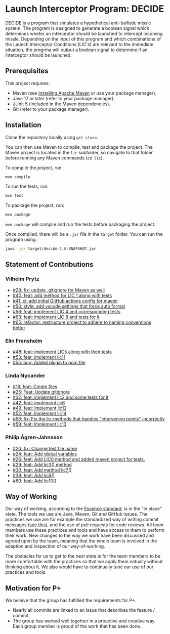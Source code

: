 # Launch Interceptor Program: DECIDE

DECIDE is a program that simulates a hypothetical anti-ballistic missle system. The program is designed to generate a boolean signal which determines wheter an interceptor should be launched to intercept incoming missle. Depending on the input of this program and which combinations of the Launch Interceptor Conditions (LIC's) are relevant to the immediate situation, the progrma will output a boolean signal to determine if an interceptor should be launched.

## Prerequisites

This project requires:

- Maven (see [Installing Apache Maven](https://maven.apache.org/install.html) or use your package manager).
- Java 17 or later (refer to your package manager).
- JUnit 5 (included in the Maven dependencies).
- Git (refer to your package manager).

## Installation

Clone the repository locally using `git clone`.

You can then use Maven to compile, test and package the project. The Maven project is located in the `lic` subfolder, so navigate to that folder before running any Maven commands (`cd lic`).

To compile the project, run:

```bash
mvn compile
```

To run the tests, run:

```bash
mvn test
```

To package the project, run:

```bash
mvn package
```

`mvn package` will compile and run the tests before packaging the project.

Once compiled, there will be a `.jar` file in the `target` folder. You can run the program using:

```bash
java -jar target/decide-1.0-SNAPSHOT.jar
```

## Statement of Contributions

### Vilhelm Prytz

- [#28: fix: update .gitignore for Maven as well](https://github.com/lindanycander/launch_interceptor_program/pull/28)
- [#40: feat: add method for LIC 1 along with tests](https://github.com/lindanycander/launch_interceptor_program/pull/40)
- [#41: ci: add initial GitHub actions config for maven](https://github.com/lindanycander/launch_interceptor_program/pull/41)
- [#50: style: add vscode settings that force auto format](https://github.com/lindanycander/launch_interceptor_program/pull/50)
- [#56: feat: implement LIC 4 and corresponding tests](https://github.com/lindanycander/launch_interceptor_program/pull/56)
- [#63: feat: implement LIC 8 and tests for it](https://github.com/lindanycander/launch_interceptor_program/pull/63)
- [#65: refactor: restructure project to adhere to naming conventions better](https://github.com/lindanycander/launch_interceptor_program/pull/65)

### Elin Fransholm

- [#48: feat: implement LIC5 along with their tests](https://github.com/lindanycander/launch_interceptor_program/pull/48)
- [#53: feat: implement lic11](https://github.com/lindanycander/launch_interceptor_program/pull/53)
- [#55: bug: Added plugin to pom file](https://github.com/lindanycander/launch_interceptor_program/pull/55)

### Linda Nycander

- [#18: feat: Create files](https://github.com/lindanycander/launch_interceptor_program/pull/18)
- [#25: Feat: Update gitignore](https://github.com/lindanycander/launch_interceptor_program/pull/25)
- [#32: feat: implement lic2 and some tests for it](https://github.com/lindanycander/launch_interceptor_program/pull/32)
- [#42: feat: implement lic6](https://github.com/lindanycander/launch_interceptor_program/pull/42)
- [#49: feat: Implement lic12](https://github.com/lindanycander/launch_interceptor_program/pull/49)
- [#52: feat: Implement lic14](https://github.com/lindanycander/launch_interceptor_program/pull/52)
- [#58: fix: Fix the lic-methods that handles "intervening points" incorrectly](https://github.com/lindanycander/launch_interceptor_program/pull/58)
- [#59: feat: Implement lic13](https://github.com/lindanycander/launch_interceptor_program/pull/59)

### Philip Ågren-Jahnsson

- [#20: fix: Change test file name](https://github.com/lindanycander/launch_interceptor_program/pull/20)
- [#24: feat: Add global variables](https://github.com/lindanycander/launch_interceptor_program/pull/24)
- [#26: feat: Add LIC0 method and added maven project for tests.](https://github.com/lindanycander/launch_interceptor_program/pull/24)
- [#29: feat: Add lic3() method](https://github.com/lindanycander/launch_interceptor_program/pull/29)
- [#30: feat: Add method lic7()](https://github.com/lindanycander/launch_interceptor_program/pull/30)
- [#39: feat: Add lic9()](https://github.com/lindanycander/launch_interceptor_program/pull/39)
- [#60: feat: Add lic10()](https://github.com/lindanycander/launch_interceptor_program/pull/60)

## Way of Working

Our way of working, according to the [Essence standard](https://www.omg.org/spec/Essence/1.2/PDF), is in the "in place" state. The tools we use are Java, Maven, Git and GitHub issues. The practices we use are for example the standardized way of writing commit messages ([see this](https://www.conventionalcommits.org/en/v1.0.0/#specification)), and the use of pull requests for code reviews. All team members use these practices and tools and have access to them to perform their work. New changes to the way we work have been discussed and agreed upon by the team, meaning that the whole team is involved in the adaption and inspection of our way-of-working.

The obstacles for us to get to the next state is for the team members to be more comfortable with the practices so that we apply them natually without thinking about it. We also would have to continually tune our use of our practices and tools.

## Motivation for P+

We believe that the group has fulfilled the requirements for P+.

- Nearly all commits are linked to an issue that describes the feature / commit.
- The group has worked well togehter in a proactive and creative way. Each group member is proud of the work that has been done.
